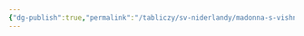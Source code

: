 ```yaml
---
{"dg-publish":true,"permalink":"/tabliczy/sv-niderlandy/madonna-s-vishnyami/","dgPassFrontmatter":true}
---
```



